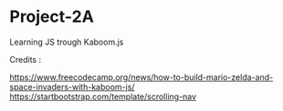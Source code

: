 # Project-2A
Learning JS trough Kaboom.js

Credits :

https://www.freecodecamp.org/news/how-to-build-mario-zelda-and-space-invaders-with-kaboom-js/
https://startbootstrap.com/template/scrolling-nav